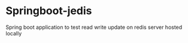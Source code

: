 # Springboot-jedis
Spring boot application to test read write update on redis server hosted locally

